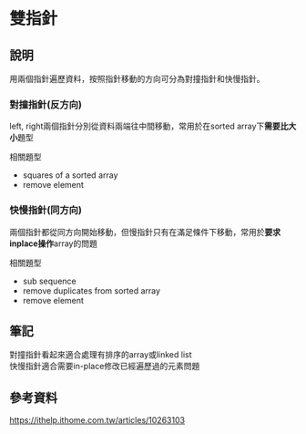 # 雙指針

## 說明
用兩個指針遍歷資料，按照指針移動的方向可分為對撞指針和快慢指針。

### 對撞指針(反方向)
left, right兩個指針分別從資料兩端往中間移動，常用於在sorted array下**需要比大小**題型

相關題型
- squares of a sorted array
- remove element

### 快慢指針(同方向)
兩個指針都從同方向開始移動，但慢指針只有在滿足條件下移動，常用於**要求inplace操作**array的問題

相關題型
- sub sequence
- remove duplicates from sorted array
- remove element

## 筆記
對撞指針看起來適合處理有排序的array或linked list\
快慢指針適合需要in-place修改已經遍歷過的元素問題

## 參考資料
https://ithelp.ithome.com.tw/articles/10263103

